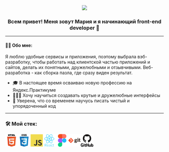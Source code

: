 <div id="header" align="center">
  <img src="https://media.giphy.com/media/hpXdHPfFI5wTABdDx9/giphy.gif" width="300"/>
</div>

### <p align="center">Всем привет! Меня зовут Мария и я начинающий front-end developer 👋</p>

---

#### :woman_technologist: Обо мне:
Я люблю удобные сервисы и приложения, поэтому выбрала вэб-разработку, чтобы работать над клиентской частью приложений и сайтов, делать их понятными, дружелюбными и отзывчивыми. Веб-разработка - как сборка пазла, где сразу виден результат.

- 🎓 В настоящее время осваиваю новую профессию на Яндекс.Практикуме  
- 👩🏻‍💻 Хочу научиться создавать крутые и дружелюбные интерфейсы  
- 🌱 Уверена, что со временем научусь писать чистый и упорядоченный код  

---

### :hammer_and_wrench: Мой стек:

<img align="left" alt="HTML5_logo" width="40" height="40" src="https://github.com/devicons/devicon/blob/master/icons/html5/html5-original-wordmark.svg" />
<img align="left" alt="CSS3_logo" width="40" height="40" src="https://github.com/devicons/devicon/blob/master/icons/css3/css3-original-wordmark.svg" />
<img align="left" alt="JavaScript_logo" width="40" height="40" src="https://github.com/devicons/devicon/blob/master/icons/javascript/javascript-original.svg" />
<img align="left" alt="React_logo" width="40" height="40" src="https://github.com/devicons/devicon/blob/master/icons/react/react-original-wordmark.svg" />
<img align="left" alt="Figma_logo" width="40" height="40" src="https://github.com/devicons/devicon/blob/master/icons/figma/figma-original.svg" />
<img align="left" alt="git_logo" width="40" height="40" src="https://github.com/devicons/devicon/blob/master/icons/git/git-original-wordmark.svg" />
<img align="left" alt="github_logo" width="40" height="40" src="https://github.com/devicons/devicon/blob/master/icons/github/github-original-wordmark.svg" />
